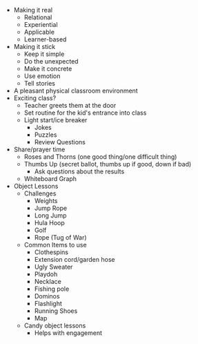 - Making it real  
	- Relational  
	- Experiential  
	- Applicable  
	- Learner-based  
- Making it stick  
	- Keep it simple  
	- Do the unexpected  
	- Make it concrete  
	- Use emotion  
	- Tell stories
- A pleasant physical classroom environment
- Exciting class?
	- Teacher greets them at the door
	- Set routine for the kid's entrance into class
	- Light start/ice breaker
		- Jokes
		- Puzzles
		- Review Questions
- Share/prayer time
	- Roses and Thorns (one good thing/one difficult thing)
	- Thumbs Up (secret ballot, thumbs up if good, down if bad)
		- Ask questions about the results
	- Whiteboard Graph
- Object Lessons
	- Challenges
		- Weights
		- Jump Rope
		- Long Jump
		- Hula Hoop
		- Golf
		- Rope (Tug of War)
	- Common Items to use
		- Clothespins
		- Extension cord/garden hose
		- Ugly Sweater
		- Playdoh
		- Necklace
		- Fishing pole
		- Dominos
		- Flashlight
		- Running Shoes
		- Map
	- Candy object lessons
		- Helps with engagement
